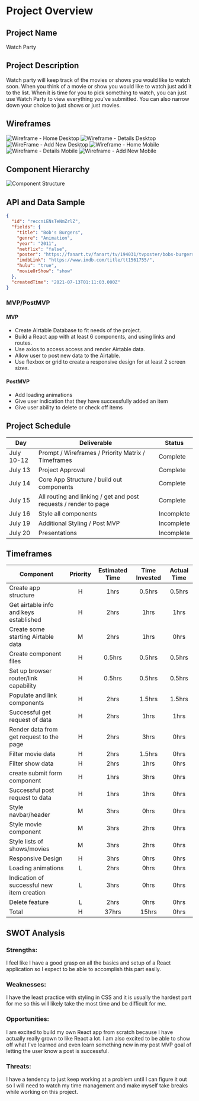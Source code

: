 # Project Overview

## Project Name

Watch Party

## Project Description

Watch party will keep track of the movies or shows you would like to watch soon. When you think of a movie or show you would like to watch just add it to the list. When it is time for you to pick something to watch, you can just use Watch Party to view everything you've submitted. You can also narrow down your choice to just shows or just movies.

## Wireframes

![Wireframe - Home Desktop](https://user-images.githubusercontent.com/85084394/125379736-aaf7ef00-e356-11eb-81c6-10598c103fda.png)
![Wireframe - Details Desktop](https://user-images.githubusercontent.com/85084394/125379800-ca8f1780-e356-11eb-83f3-05f4c5a9c07e.png)
![WireFrame - Add New Desktop](https://user-images.githubusercontent.com/85084394/125459524-0f8d9c56-0858-4f90-b6e5-bbc82384d4a0.png)
![Wireframe - Home Mobile](https://user-images.githubusercontent.com/85084394/125379837-da0e6080-e356-11eb-9570-3d99dd8ed055.png)
![Wireframe - Details Mobile](https://user-images.githubusercontent.com/85084394/125379854-e5618c00-e356-11eb-98e6-f979c3632df3.png)
![Wireframe - Add New Mobile](https://user-images.githubusercontent.com/85084394/125459477-bfed7311-815e-49ec-881f-3c49c72f290d.png)

## Component Hierarchy

![Component Structure](https://user-images.githubusercontent.com/85084394/125381173-0fb44900-e359-11eb-9a85-e8a79a1e3bed.png)

## API and Data Sample

```json
{
  "id": "reccniENsTeNmZrlZ",
  "fields": {
    "title": "Bob's Burgers",
    "genre": "Animation",
    "year": "2011",
    "netflix": "false",
    "poster": "https://fanart.tv/fanart/tv/194031/tvposter/bobs-burgers-55e43d58c600b.jpg",
    "imdbLink": "https://www.imdb.com/title/tt1561755/",
    "hulu": "true",
    "movieOrShow": "show"
  },
  "createdTime": "2021-07-13T01:11:03.000Z"
}
```

### MVP/PostMVP

#### MVP

- Create Airtable Database to fit needs of the project.
- Build a React app with at least 6 components, and using links and routes.
- Use axios to access access and render Airtable data.
- Allow user to post new data to the Airtable.
- Use flexbox or grid to create a responsive design for at least 2 screen sizes.

#### PostMVP

- Add loading animations
- Give user indication that they have successfully added an item
- Give user ability to delete or check off items

## Project Schedule

| Day        | Deliverable                                                      | Status     |
| ---------- | ---------------------------------------------------------------- | ---------- |
| July 10-12 | Prompt / Wireframes / Priority Matrix / Timeframes               | Complete   |
| July 13    | Project Approval                                                 | Complete   |
| July 14    | Core App Structure / build out components                        | Complete   |
| July 15    | All routing and linking / get and post requests / render to page | Complete   |
| July 16    | Style all components                                             | Incomplete |
| July 19    | Additional Styling / Post MVP                                    | Incomplete |
| July 20    | Presentations                                                    | Incomplete |

## Timeframes

| Component                                  | Priority | Estimated Time | Time Invested | Actual Time |
| ------------------------------------------ | :------: | :------------: | :-----------: | :---------: |
| Create app structure                       |    H     |      1hrs      |    0.5hrs     |   0.5hrs    |
| Get airtable info and keys established     |    H     |      2hrs      |     1hrs      |    1hrs     |
| Create some starting Airtable data         |    M     |      2hrs      |     1hrs      |    0hrs     |
| Create component files                     |    H     |     0.5hrs     |    0.5hrs     |   0.5hrs    |
| Set up browser router/link capability      |    H     |     0.5hrs     |    0.5hrs     |   0.5hrs    |
| Populate and link components               |    H     |      2hrs      |    1.5hrs     |   1.5hrs    |
| Successful get request of data             |    H     |      2hrs      |     1hrs      |    1hrs     |
| Render data from get request to the page   |    H     |      2hrs      |     3hrs      |    0hrs     |
| Filter movie data                          |    H     |      2hrs      |    1.5hrs     |    0hrs     |
| Filter show data                           |    H     |      2hrs      |     1hrs      |    0hrs     |
| create submit form component               |    H     |      1hrs      |     3hrs      |    0hrs     |
| Successful post request to data            |    H     |      1hrs      |     1hrs      |    0hrs     |
| Style navbar/header                        |    M     |      3hrs      |     0hrs      |    0hrs     |
| Style movie component                      |    M     |      3hrs      |     2hrs      |    0hrs     |
| Style lists of shows/movies                |    M     |      3hrs      |     2hrs      |    0hrs     |
| Responsive Design                          |    H     |      3hrs      |     0hrs      |    0hrs     |
| Loading animations                         |    L     |      2hrs      |     0hrs      |    0hrs     |
| Indication of successful new item creation |    L     |      3hrs      |     0hrs      |    0hrs     |
| Delete feature                             |    L     |      2hrs      |     0hrs      |    0hrs     |
| Total                                      |    H     |     37hrs      |     15hrs     |    0hrs     |

## SWOT Analysis

### Strengths:

I feel like I have a good grasp on all the basics and setup of a React application so I expect to be able to accomplish this part easily.

### Weaknesses:

I have the least practice with styling in CSS and it is usually the hardest part for me so this will likely take the most time and be difficult for me.

### Opportunities:

I am excited to build my own React app from scratch because I have actually really grown to like React a lot. I am also excited to be able to show off what I've learned and even learn something new in my post MVP goal of letting the user know a post is successful.

### Threats:

I have a tendency to just keep working at a problem until I can figure it out so I will need to watch my time management and make myself take breaks while working on this project.
